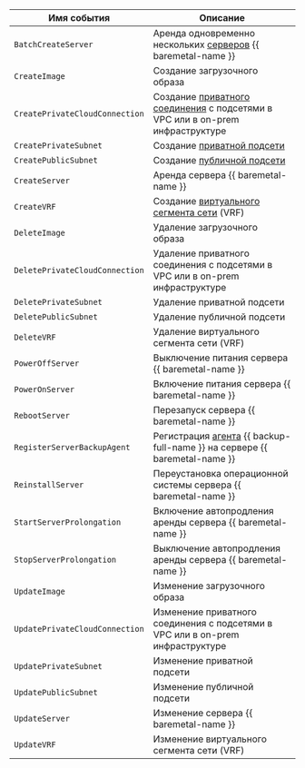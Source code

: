 Имя события | Описание
--- | ---
`BatchCreateServer` | Аренда одновременно нескольких [серверов](../../../baremetal/concepts/servers.md) {{ baremetal-name }}
`CreateImage` | Создание загрузочного образа
`CreatePrivateCloudConnection` | Создание [приватного соединения](../../../baremetal/concepts/network.md#private-connection-to-vpc) с подсетями в VPC или в on-prem инфраструктуре
`CreatePrivateSubnet` | Создание [приватной подсети](../../../baremetal/concepts/network.md#private-subnet)
`CreatePublicSubnet` | Создание [публичной подсети](../../../baremetal/concepts/network.md#public-network)
`CreateServer` | Аренда сервера {{ baremetal-name }}
`CreateVRF` | Создание [виртуального сегмента сети](../../../baremetal/concepts/network.md#vrf-segment) (VRF)
`DeleteImage` | Удаление загрузочного образа
`DeletePrivateCloudConnection` | Удаление приватного соединения с подсетями в VPC или в on-prem инфраструктуре
`DeletePrivateSubnet` | Удаление приватной подсети
`DeletePublicSubnet` | Удаление публичной подсети
`DeleteVRF` | Удаление виртуального сегмента сети (VRF)
`PowerOffServer` | Выключение питания сервера {{ baremetal-name }}
`PowerOnServer` | Включение питания сервера {{ baremetal-name }}
`RebootServer` | Перезапуск сервера {{ baremetal-name }}
`RegisterServerBackupAgent` | Регистрация [агента](../../../backup/concepts/agent.md) {{ backup-full-name }} на сервере {{ baremetal-name }}
`ReinstallServer` | Переустановка операционной системы сервера {{ baremetal-name }}
`StartServerProlongation` | Включение автопродления аренды сервера {{ baremetal-name }}
`StopServerProlongation` | Выключение автопродления аренды сервера {{ baremetal-name }}
`UpdateImage` | Изменение загрузочного образа
`UpdatePrivateCloudConnection` | Изменение приватного соединения с подсетями в VPC или в on-prem инфраструктуре
`UpdatePrivateSubnet` | Изменение приватной подсети
`UpdatePublicSubnet` | Изменение публичной подсети
`UpdateServer` | Изменение сервера {{ baremetal-name }}
`UpdateVRF` | Изменение виртуального сегмента сети (VRF)